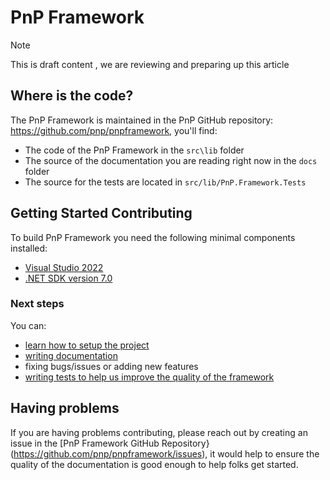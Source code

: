# PnP Framework

> [!Note]
> This is draft content , we are reviewing and preparing up this article

## Where is the code?

The PnP Framework is maintained in the PnP GitHub repository: https://github.com/pnp/pnpframework, you'll find:

- The code of the PnP Framework in the `src\lib` folder
- The source of the documentation you are reading right now in the `docs` folder
- The source for the tests are located in `src/lib/PnP.Framework.Tests`

## Getting Started Contributing

To build PnP Framework you need the following minimal components installed:

- [Visual Studio 2022](https://visualstudio.microsoft.com/vs/)
- [.NET SDK version 7.0](https://dotnet.microsoft.com/en-us/download/dotnet/7.0)

### Next steps

You can:

- [learn how to setup the project](setup.md)
- [writing documentation](writing-documentation.md)
- fixing bugs/issues or adding new features
- [writing tests to help us improve the quality of the framework](writing-tests.md)

## Having problems

If you are having problems contributing, please reach out by creating an issue in the [PnP Framework GitHub Repository}(https://github.com/pnp/pnpframework/issues), it would help to ensure the quality of the documentation is good enough to help folks get started.